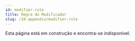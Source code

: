 ```yaml
---
id: modifier-rule
title: Regra do Modificador
slug: /10-appendix/modifier-rule
---
```


Esta página está em construção e encontra-se indisponível.

